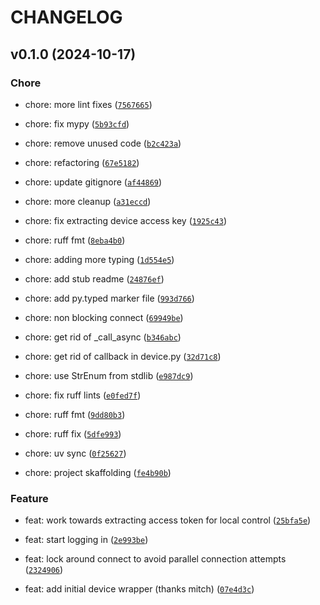 # CHANGELOG



## v0.1.0 (2024-10-17)

### Chore

* chore: more lint fixes ([`7567665`](https://github.com/Jc2k/aioeufyclean/commit/7567665236891962274ad81ad1bbdd355c09daff))

* chore: fix mypy ([`5b93cfd`](https://github.com/Jc2k/aioeufyclean/commit/5b93cfdba0e468ee132fbaf9fa78e5c90593d179))

* chore: remove unused code ([`b2c423a`](https://github.com/Jc2k/aioeufyclean/commit/b2c423a078a5ae96430a14eac48d107b918d9d02))

* chore: refactoring ([`67e5182`](https://github.com/Jc2k/aioeufyclean/commit/67e5182d192f3ff147b3ec1434847324840b235a))

* chore: update gitignore ([`af44869`](https://github.com/Jc2k/aioeufyclean/commit/af448696b384393db3155b8d3ad6b8db4b2f43b2))

* chore: more cleanup ([`a31eccd`](https://github.com/Jc2k/aioeufyclean/commit/a31eccd83aec16beb8564b068724cc1c107dfc67))

* chore: fix extracting device access key ([`1925c43`](https://github.com/Jc2k/aioeufyclean/commit/1925c435d9bbacfbe3acde825b46e79fdd5c1fc2))

* chore: ruff fmt ([`8eba4b0`](https://github.com/Jc2k/aioeufyclean/commit/8eba4b02eecaa7b6728b3255920fa7d9d92e3570))

* chore: adding more typing ([`1d554e5`](https://github.com/Jc2k/aioeufyclean/commit/1d554e57f027a599f8e6abc8e46c60dad437d3bb))

* chore: add stub readme ([`24876ef`](https://github.com/Jc2k/aioeufyclean/commit/24876ef61e50e37c67e9d3b46b47b39bcc0b40cb))

* chore: add py.typed marker file ([`993d766`](https://github.com/Jc2k/aioeufyclean/commit/993d76616d97e0908b393e4c7abaeacb7f8d38a0))

* chore: non blocking connect ([`69949be`](https://github.com/Jc2k/aioeufyclean/commit/69949be183fea5d88c44db74c88e536b2c5b3cb3))

* chore: get rid of _call_async ([`b346abc`](https://github.com/Jc2k/aioeufyclean/commit/b346abc048b1386ca18239a854baa6c5cc1290e9))

* chore: get rid of callback in device.py ([`32d71c8`](https://github.com/Jc2k/aioeufyclean/commit/32d71c8dce18215842b78af3ab2e008354f2d626))

* chore: use StrEnum from stdlib ([`e987dc9`](https://github.com/Jc2k/aioeufyclean/commit/e987dc9a9c8ece8d79389591f552512ed623930e))

* chore: fix ruff lints ([`e0fed7f`](https://github.com/Jc2k/aioeufyclean/commit/e0fed7fcae4a474b99052c405d286a94b8bc7567))

* chore: ruff fmt ([`9dd80b3`](https://github.com/Jc2k/aioeufyclean/commit/9dd80b39e94376667fca5471553c2c28f5eb5080))

* chore: ruff fix ([`5dfe993`](https://github.com/Jc2k/aioeufyclean/commit/5dfe993a066ca2118f025ae8f90f00ae62af8f66))

* chore: uv sync ([`0f25627`](https://github.com/Jc2k/aioeufyclean/commit/0f25627d20138b5f9d1bfc3a4f67d349a8b9efb2))

* chore: project skaffolding ([`fe4b90b`](https://github.com/Jc2k/aioeufyclean/commit/fe4b90b16d30bd87b4e8d07283a3f8fe31d92860))

### Feature

* feat: work towards extracting access token for local control ([`25bfa5e`](https://github.com/Jc2k/aioeufyclean/commit/25bfa5efa537ab62d167075f79cec49efd6e9395))

* feat: start logging in ([`2e993be`](https://github.com/Jc2k/aioeufyclean/commit/2e993bede93e18d89aef7cac9dc2a3e25ba3dd05))

* feat: lock around connect to avoid parallel connection attempts ([`2324906`](https://github.com/Jc2k/aioeufyclean/commit/232490639928d4b23cf9ae138a28d8381eb6ff23))

* feat: add initial device wrapper (thanks mitch) ([`07e4d3c`](https://github.com/Jc2k/aioeufyclean/commit/07e4d3c54fdd3389b6b7af1ebca1473220be261a))
